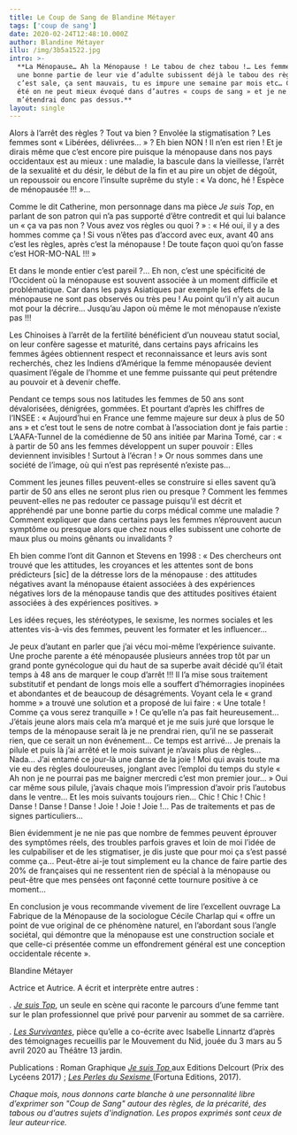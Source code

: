 ```yaml
---
title: Le Coup de Sang de Blandine Métayer
tags: ['coup de sang']
date: 2020-02-24T12:48:10.000Z
author: Blandine Métayer
illu: /img/3b5a1522.jpg
intro: >-
  **La Ménopause… Ah la Ménopause ! Le tabou de chez tabou !… Les femmes pendant
  une bonne partie de leur vie d’adulte subissent déjà le tabou des règles :
  c’est sale, ça sent mauvais, tu es impure une semaine par mois etc… Ce tabou a
  été on ne peut mieux évoqué dans d’autres « coups de sang » et je ne
  m’étendrai donc pas dessus.**
layout: single
---
```

Alors à l’arrêt des règles ? Tout va bien ? Envolée la stigmatisation ? Les femmes sont « Libérées, délivrées… » ? Eh bien NON ! Il n’en est rien ! Et je dirais même que c’est encore pire puisque la ménopause dans nos pays occidentaux est au mieux : une maladie, la bascule dans la vieillesse, l’arrêt de la sexualité et du désir, le début de la fin et au pire un objet de dégoût, un repoussoir ou encore l’insulte suprême du style : « Va donc, hé ! Espèce de ménopausée !!! »…

Comme le dit Catherine, mon personnage dans ma pièce _Je suis Top_, en parlant de son patron qui n’a pas supporté d’être contredit et qui lui balance un « ça va pas non ? Vous avez vos règles ou quoi ? » : « Hé oui, il y a des hommes comme ça ! Si vous n’êtes pas d’accord avec eux, avant 40 ans c’est les règles, après c’est la ménopause ! De toute façon quoi qu’on fasse c’est HOR-MO-NAL !!! »

Et dans le monde entier c’est pareil ?… Eh non, c’est une spécificité de l’Occident où la ménopause est souvent associée à un moment difficile et problématique. Car dans les pays Asiatiques par exemple les effets de la ménopause ne sont pas observés ou très peu ! Au point qu’il n’y ait aucun mot pour la décrire… Jusqu’au Japon où même le mot ménopause n’existe pas !!!

Les Chinoises à l’arrêt de la fertilité bénéficient d’un nouveau statut social, on leur confère sagesse et maturité, dans certains pays africains les femmes âgées obtiennent respect et reconnaissance et leurs avis sont recherchés, chez les Indiens d’Amérique la femme ménopausée devient quasiment l’égale de l’homme et une femme puissante qui peut prétendre au pouvoir et à devenir cheffe. 

Pendant ce temps sous nos latitudes les femmes de 50 ans sont dévalorisées, dénigrées, gommées. Et pourtant d’après les chiffres de l’INSEE : « Aujourd’hui en France une femme majeure sur deux à plus de 50 ans » et c’est tout le sens de notre combat à l’association dont je fais partie : L’AAFA-Tunnel de la comédienne de 50 ans initiée par Marina Tomé, car : « à partir de 50 ans les femmes développent un super pouvoir : Elles deviennent invisibles ! Surtout à l’écran ! » Or nous sommes dans une société de l’image, où qui n’est pas représenté n’existe pas…

Comment les jeunes filles peuvent-elles se construire si elles savent qu’à partir de 50 ans elles ne seront plus rien ou presque ? Comment les femmes peuvent-elles ne pas redouter ce passage puisqu’il est décrit et appréhendé par une bonne partie du corps médical comme une maladie ? Comment expliquer que dans certains pays les femmes n’éprouvent aucun symptôme ou presque alors que chez nous elles subissent une cohorte de maux plus ou moins gênants ou invalidants ?

Eh bien comme l’ont dit Gannon et Stevens en 1998 : « Des chercheurs ont trouvé que les attitudes, les croyances et les attentes sont de bons prédicteurs \[sic] de la détresse lors de la ménopause : des attitudes négatives avant la ménopause étaient associées à des expériences négatives lors de la ménopause tandis que des attitudes positives étaient associées à des expériences positives. »

Les idées reçues, les stéréotypes, le sexisme, les normes sociales et les attentes vis-à-vis des femmes, peuvent les formater et les influencer…

Je peux d’autant en parler que j’ai vécu moi-même l’expérience suivante. Une proche parente a été ménopausée plusieurs années trop tôt par un grand ponte gynécologue qui du haut de sa superbe avait décidé qu’il était temps à 48 ans de marquer le coup d’arrêt !!! Il l’a mise sous traitement substitutif et pendant de longs mois elle a souffert d’hémorragies inopinées et abondantes et de beaucoup de désagréments. Voyant cela le « grand homme » a trouvé une solution et a proposé de lui faire : « Une totale ! Comme ça vous serez tranquille » ! Ce qu’elle n’a pas fait heureusement… J’étais jeune alors mais cela m’a marqué et je me suis juré que lorsque le temps de la ménopause serait là je ne prendrai rien, qu’il ne se passerait rien, que ce serait un non événement… Ce temps est arrivé… Je prenais la pilule et puis là j’ai arrêté et le mois suivant je n’avais plus de règles… Nada… J’ai entamé ce jour-là une danse de la joie ! Moi qui avais toute ma vie eu des règles douloureuses, jonglant avec l’emploi du temps du style « Ah non je ne pourrai pas me baigner mercredi c’est mon premier jour… » Oui car même sous pilule, j’avais chaque mois l’impression d’avoir pris l’autobus dans le ventre… Et les mois suivants toujours rien… Chic ! Chic ! Chic ! Danse ! Danse ! Danse ! Joie ! Joie ! Joie !… Pas de traitements et pas de signes particuliers…

Bien évidemment je ne nie pas que nombre de femmes peuvent éprouver des symptômes réels, des troubles parfois graves et loin de moi l’idée de les culpabiliser et de les stigmatiser, je dis juste que pour moi ça s’est passé comme ça… Peut-être ai-je tout simplement eu la chance de faire partie des 20% de françaises qui ne ressentent rien de spécial à la ménopause ou peut-être que mes pensées ont façonné cette tournure positive à ce moment…

En conclusion je vous recommande vivement de lire l’excellent ouvrage La Fabrique de la Ménopause de la sociologue Cécile Charlap qui « offre un point de vue original de ce phénomène naturel, en l’abordant sous l’angle sociétal, qui démontre que la ménopause est une construction sociale et que celle-ci présentée comme un effondrement général est une conception occidentale récente ».

Blandine Métayer

Actrice et Autrice. A écrit et interprète entre autres :

. [_Je suis Top_](www.jesuistop.fr), un seule en scène qui raconte le parcours d’une femme tant sur le plan professionnel que privé pour parvenir au sommet de sa carrière. 

. [_Les Survivantes_](https://www.theatre13.com/saison/spectacle/les-survivantes–2), pièce qu’elle a co-écrite avec Isabelle Linnartz d’après des témoignages recueillis par le Mouvement du Nid, jouée du 3 mars au 5 avril 2020 au Théâtre 13 jardin.

Publications : Roman Graphique [_Je suis Top_ ](https://www.editions-delcourt.fr/serie/je-suis-top-liberte-egalite-parite.html) aux Editions Delcourt (Prix des Lycéens 2017) ; [_Les Perles du Sexisme_ ](https://club.editionsfortuna.net/index.php/editions-fortuna/les-livres-fortuna/les-perles-du-sexisme-detail)(Fortuna Editions, 2017).





_Chaque mois, nous donnons carte blanche à une personnalité libre d’exprimer son "Coup de Sang" autour des règles, de la précarité, des tabous ou d'autres sujets d'indignation. Les propos exprimés sont ceux de leur auteur·rice._
